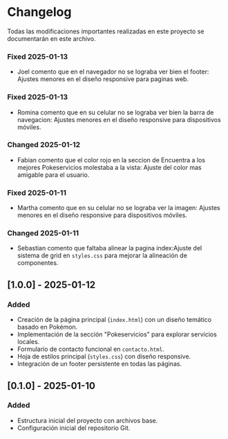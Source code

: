 # Changelog

Todas las modificaciones importantes realizadas en este proyecto se documentarán en este archivo.


### Fixed 2025-01-13
- Joel comento que en el navegador no se lograba ver bien el footer: Ajustes menores en el diseño responsive para paginas web.

### Fixed 2025-01-13
- Romina comento que en su celular no se lograba ver bien la barra de navegacion: Ajustes menores en el diseño responsive para dispositivos móviles.

### Changed 2025-01-12
- Fabian comento que el color rojo en la seccion de Encuentra a los mejores Pokeservicios molestaba a la vista: Ajuste del color mas amigable para el usuario.

### Fixed 2025-01-11
- Martha comento que en su celular no se lograba ver la imagen: Ajustes menores en el diseño responsive para dispositivos móviles.

### Changed 2025-01-11
- Sebastian comento que faltaba alinear la pagina index:Ajuste del sistema de grid en `styles.css` para mejorar la alineación de componentes.

## [1.0.0] - 2025-01-12
### Added
- Creación de la página principal (`index.html`) con un diseño temático basado en Pokémon.
- Implementación de la sección "Pokeservicios" para explorar servicios locales.
- Formulario de contacto funcional en `contacto.html`.
- Hoja de estilos principal (`styles.css`) con diseño responsive.
- Integración de un footer persistente en todas las páginas.

## [0.1.0] - 2025-01-10
### Added
- Estructura inicial del proyecto con archivos base.
- Configuración inicial del repositorio Git.
